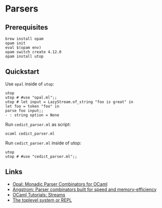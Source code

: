 # Parsers

## Prerequisites

    brew install opam
    opam init
    eval $(opam env)
    opam switch create 4.12.0
    opam install utop

## Quickstart

Use `opal` inside of `utop`:

    utop
    utop # #use "opal.ml";;
    utop # let input = LazyStream.of_string "foo is great" in
    let foo = token "foo" in
    parse foo input;;
    - : string option = None

Run `cedict_parser.ml` as script:

    ocaml cedict_parser.ml

Run `cedict_parser.ml` inside of utop:

    utop
    utop # #use "cedict_parser.ml";;

## Links

- [Opal: Monadic Parser Combinators for OCaml](https://github.com/pyrocat101/opal)
- [Angstrom: Parser combinators built for speed and memory-efficiency](https://github.com/inhabitedtype/angstrom)
- [OCaml Tutorials: Streams](https://ocaml.org/learn/tutorials/streams.html)
- [The toplevel system or REPL](https://ocaml.org/manual/toplevel.html)
